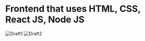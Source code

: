 # Frontend that uses HTML, CSS, React JS, Node JS 
![Draft1](https://cdn.discordapp.com/attachments/931674944063029259/1192980173935607848/image.png?ex=65ab0c5d&is=6598975d&hm=134b84ee3a3101d793ce25886ab78a9db94743acfac83f633ab998c42ebdae57&)
![Draft2](https://cdn.discordapp.com/attachments/931674944063029259/1192982784860508160/image.png?ex=65ab0ecc&is=659899cc&hm=a289bb1d26501678c69f8cf0d094abd45d91c0f42a5e66ee5513daef9aef1fe1&)